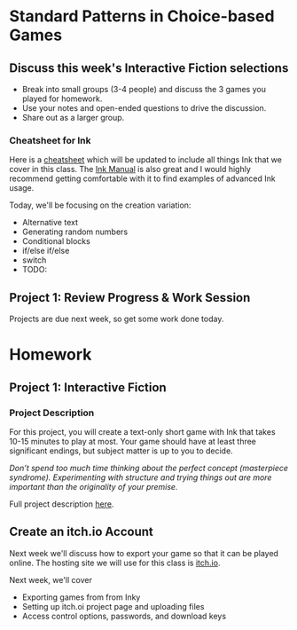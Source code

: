 # Standard Patterns in Choice-based Games

## Discuss this week's Interactive Fiction selections
- Break into small groups (3-4 people) and discuss the 3 games you played for homework.
- Use your notes and open-ended questions to drive the discussion.
- Share out as a larger group. 


### Cheatsheet for Ink
Here is a [cheatsheet](./assets/documents/ink-basics-cheatsheet.md) which will be updated to include all things Ink that we cover in this class. The [Ink Manual](https://github.com/inkle/ink/blob/master/Documentation/WritingWithInk.md) is also great and I would highly recommend getting comfortable with it to find examples of advanced Ink usage.

Today, we'll be focusing on the creation variation:
- Alternative text
- Generating random numbers
- Conditional blocks
- if/else if/else
- switch
- TODO:

## Project 1: Review Progress & Work Session
Projects are due next week, so get some work done today.


# Homework

## Project 1: Interactive Fiction

### Project Description
For this project, you will create a text-only short game with Ink that takes 10-15 minutes to play at most. Your game should have at least three significant endings, but subject matter is up to you to decide. 

_Don’t spend too much time thinking about the perfect concept (masterpiece syndrome). Experimenting with structure and trying things out are more important than the originality of your premise._

Full project description [here](text-game-outline.md).

## Create an itch.io Account
Next week we'll discuss how to export your game so that it can be played online. The hosting site we will use for this class is [itch.io](https://itch.io/).

Next week, we'll cover
- Exporting games from from Inky
- Setting up itch.oi project page and uploading files
- Access control options, passwords, and download keys

